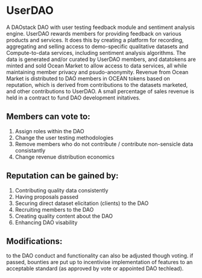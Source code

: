 # UserDAO
A DAOstack DAO with user testing feedback module and sentiment analysis engine. UserDAO rewards members for providing feedback on various products and services. It does this by creating a platform for recording, aggregating and selling access to demo-specific qualitative datasets and Compute-to-data services, including sentiment analysis algorithms. The data is generated and/or curated by UserDAO members, and datatokens are minted and sold Ocean Market to allow access to data services, all while maintaining member privacy and psudo-anonymity. Revenue from Ocean Market is distributed to DAO members in OCEAN tokens based on reputation, which is derived from contributions to the datasets marketed, and other contributions to UserDAO. A small percentage of sales revenue is held in a contract to fund DAO development initatives.

## Members can vote to:
1) Assign roles within the DAO 
2) Change the user testing methodologies 
3) Remove members who do not contribute / contribute non-sensicle data consistantly
4) Change revenue distribution economics

## Reputation can be gained by:
1) Contributing quality data consistently 
2) Having proposals passed 
3) Securing direct dataset elicitation (clients) to the DAO
4) Recruiting members to the DAO
5) Creating quality content about the DAO
6) Enhancing DAO visability

## Modifications:
to the DAO conduct and functionality can also be adjusted though voting. if passed, bounties are put up to incentivise implementation of features to an acceptable standard (as approved by vote or appointed DAO techlead).
